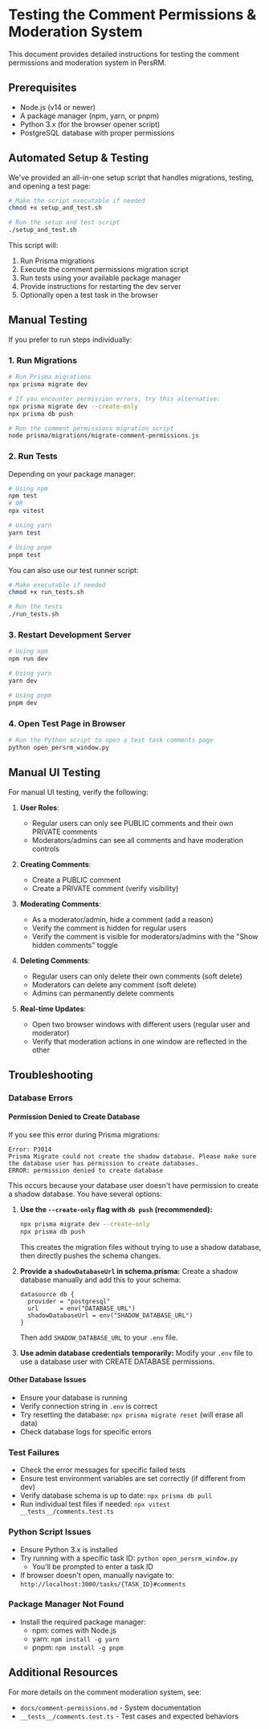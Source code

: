 # Testing the Comment Permissions & Moderation System

This document provides detailed instructions for testing the comment permissions and moderation system in PersRM.

## Prerequisites

- Node.js (v14 or newer)
- A package manager (npm, yarn, or pnpm)
- Python 3.x (for the browser opener script)
- PostgreSQL database with proper permissions

## Automated Setup & Testing

We've provided an all-in-one setup script that handles migrations, testing, and opening a test page:

```bash
# Make the script executable if needed
chmod +x setup_and_test.sh

# Run the setup and test script
./setup_and_test.sh
```

This script will:
1. Run Prisma migrations
2. Execute the comment permissions migration script
3. Run tests using your available package manager
4. Provide instructions for restarting the dev server
5. Optionally open a test task in the browser

## Manual Testing

If you prefer to run steps individually:

### 1. Run Migrations

```bash
# Run Prisma migrations
npx prisma migrate dev

# If you encounter permission errors, try this alternative:
npx prisma migrate dev --create-only
npx prisma db push

# Run the comment permissions migration script
node prisma/migrations/migrate-comment-permissions.js
```

### 2. Run Tests

Depending on your package manager:

```bash
# Using npm
npm test
# OR
npx vitest

# Using yarn
yarn test

# Using pnpm
pnpm test
```

You can also use our test runner script:

```bash
# Make executable if needed
chmod +x run_tests.sh

# Run the tests
./run_tests.sh
```

### 3. Restart Development Server

```bash
# Using npm
npm run dev

# Using yarn
yarn dev

# Using pnpm
pnpm dev
```

### 4. Open Test Page in Browser

```bash
# Run the Python script to open a test task comments page
python open_persrm_window.py
```

## Manual UI Testing

For manual UI testing, verify the following:

1. **User Roles**:
   - Regular users can only see PUBLIC comments and their own PRIVATE comments
   - Moderators/admins can see all comments and have moderation controls

2. **Creating Comments**:
   - Create a PUBLIC comment
   - Create a PRIVATE comment (verify visibility)

3. **Moderating Comments**:
   - As a moderator/admin, hide a comment (add a reason)
   - Verify the comment is hidden for regular users
   - Verify the comment is visible for moderators/admins with the "Show hidden comments" toggle

4. **Deleting Comments**:
   - Regular users can only delete their own comments (soft delete)
   - Moderators can delete any comment (soft delete)
   - Admins can permanently delete comments

5. **Real-time Updates**:
   - Open two browser windows with different users (regular user and moderator)
   - Verify that moderation actions in one window are reflected in the other

## Troubleshooting

### Database Errors

#### Permission Denied to Create Database

If you see this error during Prisma migrations:
```
Error: P3014
Prisma Migrate could not create the shadow database. Please make sure the database user has permission to create databases.
ERROR: permission denied to create database
```

This occurs because your database user doesn't have permission to create a shadow database. You have several options:

1. **Use the `--create-only` flag with `db push` (recommended):**
   ```bash
   npx prisma migrate dev --create-only
   npx prisma db push
   ```
   This creates the migration files without trying to use a shadow database, then directly pushes the schema changes.

2. **Provide a `shadowDatabaseUrl` in schema.prisma:**
   Create a shadow database manually and add this to your schema:
   ```prisma
   datasource db {
     provider = "postgresql"
     url      = env("DATABASE_URL")
     shadowDatabaseUrl = env("SHADOW_DATABASE_URL")
   }
   ```
   Then add `SHADOW_DATABASE_URL` to your `.env` file.

3. **Use admin database credentials temporarily:**
   Modify your `.env` file to use a database user with CREATE DATABASE permissions.

#### Other Database Issues

- Ensure your database is running
- Verify connection string in `.env` is correct
- Try resetting the database: `npx prisma migrate reset` (will erase all data)
- Check database logs for specific errors

### Test Failures

- Check the error messages for specific failed tests
- Ensure test environment variables are set correctly (if different from dev)
- Verify database schema is up to date: `npx prisma db pull`
- Run individual test files if needed: `npx vitest __tests__/comments.test.ts`

### Python Script Issues

- Ensure Python 3.x is installed
- Try running with a specific task ID: `python open_persrm_window.py`
  - You'll be prompted to enter a task ID
- If browser doesn't open, manually navigate to: `http://localhost:3000/tasks/{TASK_ID}#comments`

### Package Manager Not Found

- Install the required package manager:
  - npm: comes with Node.js
  - yarn: `npm install -g yarn`
  - pnpm: `npm install -g pnpm`

## Additional Resources

For more details on the comment moderation system, see:
- `docs/comment-permissions.md` - System documentation
- `__tests__/comments.test.ts` - Test cases and expected behaviors 